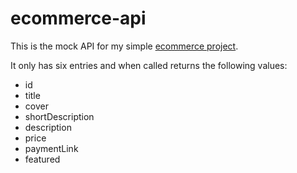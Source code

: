 # ecommerce-api
This is the mock API for my simple [ecommerce project](https://github.com/kenjinakagava/ecommerce).

It only has six entries and when called returns the following values:

- id 
- title
- cover
- shortDescription
- description
- price
- paymentLink
- featured
